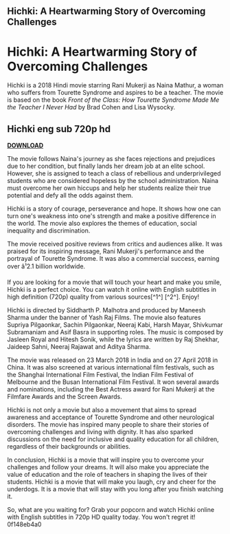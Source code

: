 ## Hichki: A Heartwarming Story of Overcoming Challenges

  
# Hichki: A Heartwarming Story of Overcoming Challenges
 
Hichki is a 2018 Hindi movie starring Rani Mukerji as Naina Mathur, a woman who suffers from Tourette Syndrome and aspires to be a teacher. The movie is based on the book *Front of the Class: How Tourette Syndrome Made Me the Teacher I Never Had* by Brad Cohen and Lisa Wysocky.
 
## Hichki eng sub 720p hd


[**DOWNLOAD**](https://venemena.blogspot.com/?download=2tKzf2)

 
The movie follows Naina's journey as she faces rejections and prejudices due to her condition, but finally lands her dream job at an elite school. However, she is assigned to teach a class of rebellious and underprivileged students who are considered hopeless by the school administration. Naina must overcome her own hiccups and help her students realize their true potential and defy all the odds against them.
 
Hichki is a story of courage, perseverance and hope. It shows how one can turn one's weakness into one's strength and make a positive difference in the world. The movie also explores the themes of education, social inequality and discrimination.
 
The movie received positive reviews from critics and audiences alike. It was praised for its inspiring message, Rani Mukerji's performance and the portrayal of Tourette Syndrome. It was also a commercial success, earning over â¹2.1 billion worldwide.
 
If you are looking for a movie that will touch your heart and make you smile, Hichki is a perfect choice. You can watch it online with English subtitles in high definition (720p) quality from various sources[^1^] [^2^]. Enjoy!
  
Hichki is directed by Siddharth P. Malhotra and produced by Maneesh Sharma under the banner of Yash Raj Films. The movie also features Supriya Pilgaonkar, Sachin Pilgaonkar, Neeraj Kabi, Harsh Mayar, Shivkumar Subramaniam and Asif Basra in supporting roles. The music is composed by Jasleen Royal and Hitesh Sonik, while the lyrics are written by Raj Shekhar, Jaideep Sahni, Neeraj Rajawat and Aditya Sharma.
 
The movie was released on 23 March 2018 in India and on 27 April 2018 in China. It was also screened at various international film festivals, such as the Shanghai International Film Festival, the Indian Film Festival of Melbourne and the Busan International Film Festival. It won several awards and nominations, including the Best Actress award for Rani Mukerji at the Filmfare Awards and the Screen Awards.
 
Hichki is not only a movie but also a movement that aims to spread awareness and acceptance of Tourette Syndrome and other neurological disorders. The movie has inspired many people to share their stories of overcoming challenges and living with dignity. It has also sparked discussions on the need for inclusive and quality education for all children, regardless of their backgrounds or abilities.
  
In conclusion, Hichki is a movie that will inspire you to overcome your challenges and follow your dreams. It will also make you appreciate the value of education and the role of teachers in shaping the lives of their students. Hichki is a movie that will make you laugh, cry and cheer for the underdogs. It is a movie that will stay with you long after you finish watching it.
 
So, what are you waiting for? Grab your popcorn and watch Hichki online with English subtitles in 720p HD quality today. You won't regret it!
 0f148eb4a0
